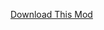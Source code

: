 [Download This Mod](https://github.com/RiritoFrancois/RecruitEveryone/releases/tag/recruiteveryone_version128)
